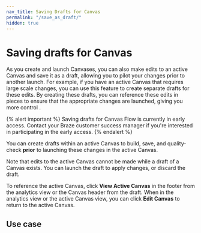 ```yaml
---
nav_title: Saving Drafts for Canvas
permalink: "/save_as_draft/"
hidden: true
---
```


# Saving drafts for Canvas

As you create and launch Canvases, you can also make edits to an active Canvas and save it as a draft, allowing you to pilot your changes prior to another launch. For example, if you have an active Canvas that requires large scale changes, you can use this feature to create separate drafts for these edits. By creating these drafts, you can reference these edits in pieces to ensure that the appropriate changes are launched, giving you more control  .

{% alert important %}
Saving drafts for Canvas Flow is currently in early access. Contact your Braze customer success manager if you're interested in participating in the early access.
{% endalert %}

You can create drafts within an active Canvas to build, save, and quality-check **prior** to launching these changes in the active Canvas.

Note that edits to the active Canvas cannot be made while a draft of a Canvas exists. You can launch the draft to apply changes, or discard the draft.

To reference the active Canvas, click **View Active Canvas** in the footer from the analytics view or the Canvas header from the draft. When in the analytics view or the active Canvas view, you can click **Edit Canvas** to return to the active Canvas.

## Use case

